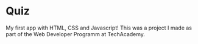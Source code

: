 # Quiz
My first app with HTML, CSS and Javascript!
This was a project I made as part of the Web Developer Programm at TechAcademy.

